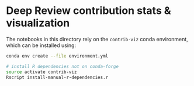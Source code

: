 # Deep Review contribution stats & visualization

The notebooks in this directory rely on the `contrib-viz` conda environment, which can be installed using:

```sh
conda env create --file environment.yml

# install R dependencies not on conda-forge
source activate contrib-viz
Rscript install-manual-r-dependencies.r
```
